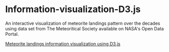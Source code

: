 # Information-visualization-D3.js

An interactive visualization of meteorite landings pattern over the decades using data set from The Meteoritical Society available on NASA's Open Data Portal.

[Meteorite landings information visualization using D3.js](https://www.youtube.com/watch?v=_CeFlnJyqe4)
